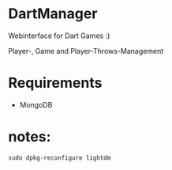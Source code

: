# DartManager

Webinterface for Dart Games :)

Player-, Game and Player-Throws-Management

# Requirements

- MongoDB

# notes:

```
sudo dpkg-reconfigure lightdm
```
